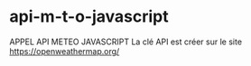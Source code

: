 # api-m-t-o-javascript
APPEL API METEO JAVASCRIPT
La clé API est créer sur le site https://openweathermap.org/
